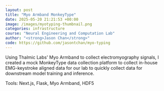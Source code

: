 ```yaml
---
layout: post
title: "Myo Armband MonkeyType"
date: 2025-05-20 21:21:53 +00:00
image: /images/myotyping-thumbnail.png
categories: infrastructure
course: "Neural Engineering and Computation Lab"
author: "<strong>Jason Chan</strong>"
code: https://github.com/jasontchan/myo-typing
---
```


Using Thalmic Labs' Myo Armband to collect electromyography signals, I created a mock MonkeyType data collection platform to collect in-house EMG-keystroke aligned data for our lab to quickly collect data for downstream model training and inference.

Tools: Next.js, Flask, Myo Armband, HDF5
